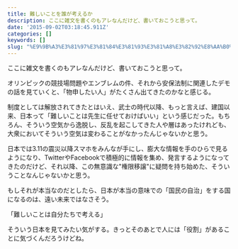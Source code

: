 ```yaml
---
title: 難しいことを誰が考えるか
description: ここに雑文を書くのもアレなんだけど、書いておこうと思って。
date: '2015-09-02T03:18:45.911Z'
categories: []
keywords: []
slug: "%E9%9B%A3%E3%81%97%E3%81%84%E3%81%93%E3%81%A8%E3%82%92%E8%AA%B0%E3%81%8C%E8%80%83%E3%81%88%E3%82%8B%E3%81%8B"
---
```

ここに雑文を書くのもアレなんだけど、書いておこうと思って。

オリンピックの競技場問題やエンブレムの件、それから安保法制に関連したデモの話を見ていくと、「物申したい人」がたくさん出てきたのかなと感じる。

制度としては解放されてきたとはいえ、武士の時代以降、もっと言えば、建国以来、日本って「難しいことは先生に任せておけばいい」という感じだった。もちろん、そういう空気から逸脱し、反乱を起こしてきた人や層はあったけれども、大衆においてそういう空気は変わることがなかったんじゃないかと思う。

日本では3.11の震災以降スマホをみんなが手にし、膨大な情報を手のひらで見るようになり、TwitterやFacebookで積極的に情報を集め、発言するようになってきたのだけど、それ以降、この無意識な"権限移譲"に疑問を持ち始めた、そういうことなんじゃないかと思う。

もしそれが本当なのだとしたら、日本が本当の意味での「国民の自治」をする国になるのは、遠い未来ではなさそう。

「難しいことは自分たちで考える」

そういう日本を見てみたい気がする。きっとそのあとで人には「役割」があることに気づくんだろうけどね。